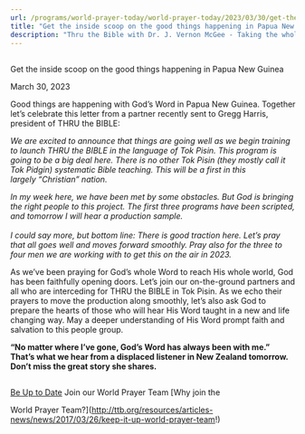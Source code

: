 ```yaml
---
url: /programs/world-prayer-today/world-prayer-today/2023/03/30/get-the-inside-scoop-on-the-good-things-happening-in-papua-new-guinea
title: "Get the inside scoop on the good things happening in Papua New Guinea"
description: "Thru the Bible with Dr. J. Vernon McGee - Taking the whole Word to the whole world"
---
```







## 
 Get the inside scoop on the good things happening in Papua New Guinea


March 30, 2023




Good things are happening with God’s Word in Papua New Guinea. Together let’s celebrate this letter from a partner recently sent to Gregg Harris, president of THRU the BIBLE:

*We are excited to announce that things are going well as we begin training to launch THRU the BIBLE in the language of Tok Pisin. This program is going to be a big deal here. There is no other Tok Pisin (they mostly call it Tok Pidgin) systematic Bible teaching. This will be a first in this largely “Christian” nation.*

*In my week here, we have been met by some obstacles. But God is bringing the right people to this project. The first three programs have been scripted, and tomorrow I will hear a production sample.   
   
I could say more, but bottom line: There is good traction here. Let’s pray that all goes well and moves forward smoothly. Pray also for the three to four men we are working with to get this on the air in 2023.*

As we’ve been praying for God’s whole Word to reach His whole world, God has been faithfully opening doors. Let’s join our on-the-ground partners and all who are interceding for THRU the BIBLE in Tok Pisin. As we echo their prayers to move the production along smoothly, let’s also ask God to prepare the hearts of those who will hear His Word taught in a new and life changing way. May a deeper understanding of His Word prompt faith and salvation to this people group.

**“No matter where I’ve gone, God’s Word has always been with me.” That’s what we hear from a displaced listener in New Zealand tomorrow. Don’t miss the great story she shares.**







## 




[Be Up to Date](http://feeds.feedburner.com/WorldPrayerToday "World Prayer Today RSS Feed")
Join our World Prayer Team
[Why join the  

World Prayer Team?](http://ttb.org/resources/articles-news/news/2017/03/26/keep-it-up-world-prayer-team!)




